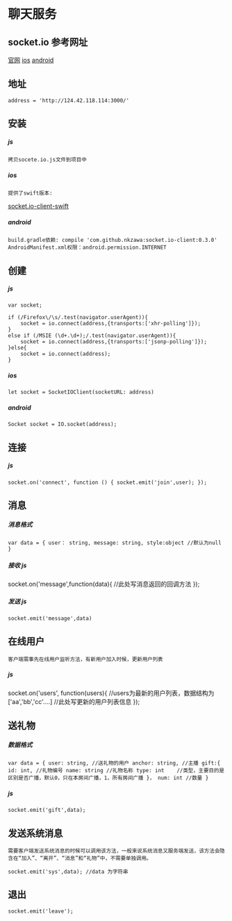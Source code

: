 # 聊天服务

## socket.io 参考网址
[官网](http://socket.io)
[ios](http://socket.io/blog/socket-io-on-ios/)
[android](http://socket.io/blog/native-socket-io-and-android/)


## 地址
```
address = 'http://124.42.118.114:3000/'
```


## 安装
##### js
    拷贝socete.io.js文件到项目中

##### ios 
    提供了swift版本:
[socket.io-client-swift](https://github.com/socketio/socket.io-client-swift) 

##### android  
    build.gradle依赖: compile 'com.github.nkzawa:socket.io-client:0.3.0'
    AndroidManifest.xml权限：android.permission.INTERNET

## 创建

##### js
```
var socket;

if (/Firefox\/\s/.test(navigator.userAgent)){
    socket = io.connect(address,{transports:['xhr-polling']});
}
else if (/MSIE (\d+.\d+);/.test(navigator.userAgent)){
    socket = io.connect(address,{transports:['jsonp-polling']});
}else{
    socket = io.connect(address);
}
```

##### ios
```
let socket = SocketIOClient(socketURL: address)
```
##### android
```
Socket socket = IO.socket(address);    
```

## 连接
##### js
`
socket.on('connect', function () {
    socket.emit('join',user);
});
`

## 消息
##### 消息格式
`
var data = {
        user： string,
        message: string,
        style:object //默认为null
    }
`
##### 接收 js
socket.on('message',function(data){
    //此处写消息返回的回调方法
});

##### 发送 js
`
socket.emit('message',data)
`

## 在线用户
    客户端需事先在线用户监听方法，有新用户加入时候，更新用户列表

##### js
socket.on('users', function(users){
    //users为最新的用户列表，数据结构为['aa','bb','cc'....]
    //此处写更新的用户列表信息
});


## 送礼物
##### 数据格式
`
var data = {
    user: string, //送礼物的用户
    anchor: string, //主播
    gift:{
        id: int, //礼物编号
        name: string //礼物名称
        type: int    //类型，主要目的是区别是否广播，默认0，只在本房间广播，1，所有房间广播
    }，
    num: int //数量
}
`
##### js
`
socket.emit('gift',data);
`
## 发送系统消息
    需要客户端发送系统消息的时候可以调用该方法，一般来说系统消息又服务端发送，该方法会隐含在“加入”、“离开”、“消息”和“礼物”中，不需要单独调用。
`
socket.emit('sys',data); //data 为字符串
`

## 退出
`
socket.emit('leave');
`

